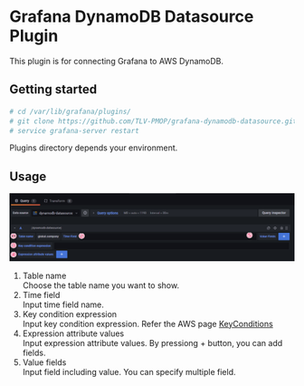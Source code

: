 Grafana DynamoDB Datasource Plugin
===
This plugin is for connecting Grafana to AWS DynamoDB.


## Getting started
```bash
# cd /var/lib/grafana/plugins/
# git clone https://github.com/TLV-PMOP/grafana-dynamodb-datasource.git
# service grafana-server restart
```
Plugins directory depends your environment.

## Usage
![](Docs/2022-03-22_08h25_18.png)
1. Table name<br>Choose the table name you want to show.
1. Time field<br>Input time field name.
1. Key condition expression<br>Input key condition expression. Refer the AWS page [KeyConditions](https://docs.aws.amazon.com/amazondynamodb/latest/developerguide/LegacyConditionalParameters.KeyConditions.html)
1. Expression attribute values<br>Input expression attribute values. By pressiong + button, you can add fields.
1. Value fields<br>Input field including value. You can specify multiple field.